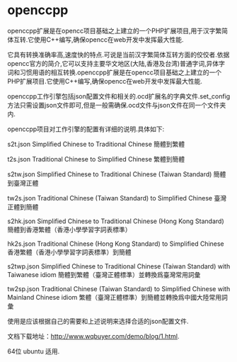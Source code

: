 openccpp
========

openccpp扩展是在opencc项目基础之上建立的一个PHP扩展项目,用于汉字繁简体互转.它使用C++编写,确保opencc在web开发中发挥最大性能.

它具有转换准确率高,速度快的特点.可说是当前汉字繁简体互转方面的佼佼者.依据opencc官方的简介,它可以支持主要华文地区(大陆,香港及台湾)普通字词,异体字词和习惯用语的相互转换.openccpp扩展是在opencc项目基础之上建立的一个PHP扩展项目.它使用C++编写,确保opencc在web开发中发挥最大性能.

openccpp工作引擎包括json配置文件和相关的.ocd扩展名的字典文件.set_config方法只需设置json文件即可,但是一般需确保.ocd文件与json文件在同一个文件夹内.

openccpp项目对工作引擎的配置有详细的说明.具体如下:

s2t.json Simplified Chinese to Traditional Chinese 簡體到繁體

t2s.json Traditional Chinese to Simplified Chinese 繁體到簡體

s2tw.json Simplified Chinese to Traditional Chinese (Taiwan Standard) 簡體到臺灣正體

tw2s.json Traditional Chinese (Taiwan Standard) to Simplified Chinese 臺灣正體到簡體

s2hk.json Simplified Chinese to Traditional Chinese (Hong Kong Standard) 簡體到香港繁體（香港小學學習字詞表標準）

hk2s.json Traditional Chinese (Hong Kong Standard) to Simplified Chinese 香港繁體（香港小學學習字詞表標準）到簡體

s2twp.json Simplified Chinese to Traditional Chinese (Taiwan Standard) with Taiwanese idiom 簡體到繁體（臺灣正體標準）並轉換爲臺灣常用詞彙

tw2sp.json Traditional Chinese (Taiwan Standard) to Simplified Chinese with Mainland Chinese idiom 繁體（臺灣正體標準）到簡體並轉換爲中國大陸常用詞彙

使用是应该根据自己的需要和上述说明来选择合适的json配置文件.

文档下载地址：http://www.wqbuyer.com/demo/blog/1.html.

64位 ubuntu 适用.
